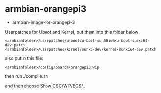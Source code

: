 # armbian-orangepi3
* armbian-image-for-orangepi-3

Userpatches for Uboot and Kernel, put them into this folder below

```
<armbianfolder>/userpatches/u-boot/u-boot-sun50iw6/u-boot-sunxi64-dev.patch
<armbianfolder>/userpatches/kernel/sunxi-dev/kernel-sunxi64-dev.patch
```

also put in this file:

```
<armbianfolder>/config/boards/orangepi3.wip
```

then run ./compile.sh

and then choose Show CSC/WIP/EOS/...


